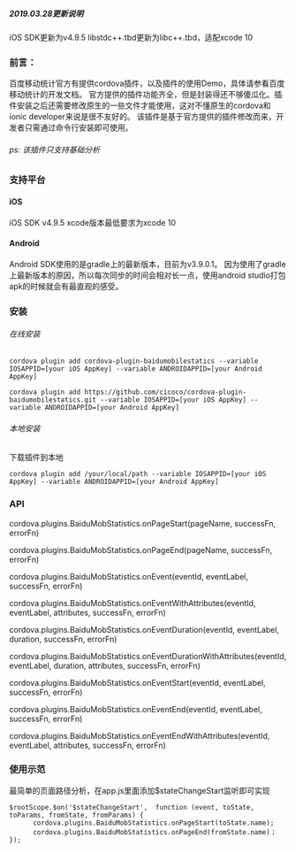 ##### 2019.03.28更新说明
iOS SDK更新为v4.9.5
libstdc++.tbd更新为libc++.tbd，适配xcode 10

### 前言：
百度移动统计官方有提供cordova插件，以及插件的使用Demo，具体请参看百度移动统计的开发文档。
官方提供的插件功能齐全，但是封装得还不够傻瓜化。插件安装之后还需要修改原生的一些文件才能使用，这对不懂原生的cordova和ionic developer来说是很不友好的。
该插件是基于官方提供的插件修改而来，开发者只需通过命令行安装即可使用。
###### ps: 该插件只支持基础分析

### 支持平台
#### iOS
iOS SDK v4.9.5
xcode版本最低要求为xcode 10

#### Android
Android SDK使用的是gradle上的最新版本，目前为v3.9.0.1。
因为使用了gradle上最新版本的原因，所以每次同步的时间会相对长一点，使用android studio打包apk的时候就会有最直观的感受。

### 安装
###### 在线安装
    cordova plugin add cordova-plugin-baidumobilestatics --variable IOSAPPID=[your iOS AppKey] --variable ANDROIDAPPID=[your Android AppKey]

    cordova plugin add https://github.com/cicoco/cordova-plugin-baidumobilestatics.git --variable IOSAPPID=[your iOS AppKey] --variable ANDROIDAPPID=[your Android AppKey]

###### 本地安装
下载插件到本地

    cordova plugin add /your/local/path --variable IOSAPPID=[your iOS AppKey] --variable ANDROIDAPPID=[your Android AppKey]

### API
cordova.plugins.BaiduMobStatistics.onPageStart(pageName, successFn, errorFn)

cordova.plugins.BaiduMobStatistics.onPageEnd(pageName, successFn, errorFn)

cordova.plugins.BaiduMobStatistics.onEvent(eventId, eventLabel, successFn, errorFn)

cordova.plugins.BaiduMobStatistics.onEventWithAttributes(eventId, eventLabel, attributes, successFn, errorFn)

cordova.plugins.BaiduMobStatistics.onEventDuration(eventId, eventLabel, duration, successFn, errorFn)

cordova.plugins.BaiduMobStatistics.onEventDurationWithAttributes(eventId, eventLabel, duration, attributes, successFn, errorFn)

cordova.plugins.BaiduMobStatistics.onEventStart(eventId, eventLabel, successFn, errorFn)

cordova.plugins.BaiduMobStatistics.onEventEnd(eventId, eventLabel, successFn, errorFn)

cordova.plugins.BaiduMobStatistics.onEventEndWithAttributes(eventId, eventLabel, attributes, successFn, errorFn)

### 使用示范
最简单的页面路径分析，在app.js里面添加$stateChangeStart监听即可实现

    $rootScope.$on('$stateChangeStart',  function (event, toState, toParams, fromState, fromParams) {
          cordova.plugins.BaiduMobStatistics.onPageStart(toState.name);
          cordova.plugins.BaiduMobStatistics.onPageEnd(fromState.name)；
    });